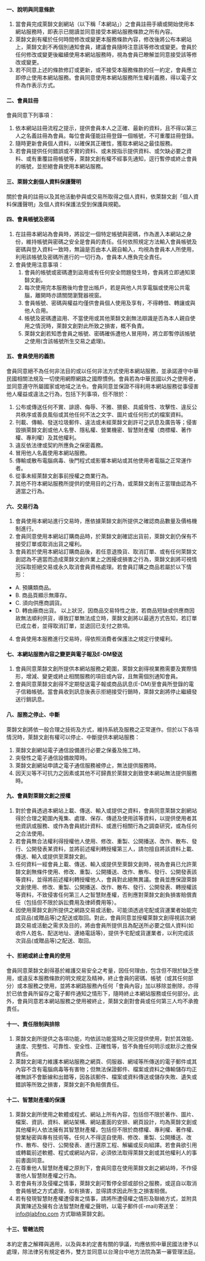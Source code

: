 #### 一、說明與同意條款

1. 當會員完成萊馡文創網站（以下稱「本網站」）之會員註冊手續或開始使用本網站服務時，即表示已閱讀並同意接受本網站服務條款之所有內容。
2. 萊馡文創有權於任何時間修改或變更本服務條款內容，修改後將公布本網站上，萊馡文創不再個別通知會員，建議會員隨時注意該等修改或變更。會員於任何修改或變更後繼續使用本網站服務時，視為會員已瞭解並同意接受該等修改或變更。
3. 若不同意上述的條款修訂或更新，或不接受本服務條款的任一約定，會員應立即停止使用本網站服務。會員同意使用本網站服務所生權利義務，得以電子文件為作表示方式。

#### 二、會員註冊

會員同意下列事項：

1. 依本網站註冊流程之提示，提供會員本人之正確、最新的資料，且不得以第三人之名義註冊為會員。每位會員僅能註冊登錄一個帳號，不可重覆註冊登錄。
2. 隨時更新會員個人資料，以確保其正確性，獲取本網站之最佳服務。
3. 若會員提供任何錯誤或不實的資料、或未按指示提供資料、或欠缺必要之資料、或有重覆註冊帳號等，萊馡文創有權不經事先通知，逕行暫停或終止會員的帳號，並拒絕會員使用本網站服務。

#### 三、萊馡文創個人資料保護聲明

關於會員的註冊以及其他活動參與或交易所取得之個人資料，依萊馡文創「個人資料保護聲明」及個人資料保護法受到保護與規範。

#### 四、會員帳號及密碼

1. 在註冊本網站為會員時，將設定一個特定帳號與密碼，作為進入本網站之身份，維持帳號與密碼之安全是會員的責任。任何依照規定方法輸入會員帳號及密碼與登入資料一致時，無論是否由本人親自輸入，均視為會員本人所使用，利用該帳號及密碼所進行的一切行為，會員本人應負完全責任。
2. 會員使用注意事項：
   1. 會員的帳號或密碼遭到盜用或有任何安全問題發生時，會員將立即通知萊馡文創。
   2. 每次使用完本服務後均會登出帳戶，若是與他人共享電腦或使用公共電腦，離開時亦請關閉瀏覽器視窗。
   3. 會員帳號、密碼與權益均僅供會員個人使用及享有，不得轉借、轉讓或與他人合用。
   4. 帳號及密碼遭盜用、不當使用或其他萊馡文創無法辯識是否為本人親自使用之情況時，萊馡文創對此所致之損害，概不負責。
   5. 萊馡文創若知悉會員之帳號、密碼確係遭他人冒用時，將立即暫停該帳號之使用(含該帳號所生交易之處理)。

#### 五、會員使用的義務

會員同意絕不為任何非法目的或以任何非法方式使用本網站服務，並承諾遵守中華民國相關法規及一切使用網際網路之國際慣例。會員若為中華民國以外之使用者，並同意遵守所屬國家或地域之法令。會員同意並保證不得利用本網站服務從事侵害他人權益或違法之行為，包括下列事項，但不限於：

1. 公布或傳送任何不實、誹謗、侮辱、不雅、猥褻、具威脅性、攻擊性、違反公共秩序或善良風俗或其他任何不法之文字、圖片或任何形式的檔案資料。
2. 刊載、傳輸、發送垃圾郵件、違法或未經萊馡文創許可之訊息及廣告等；侵害毀損萊馡文創或他人名譽、隱私權、營業機密、智慧財產權（商標權、著作權、專利權）及其他權利。
3. 違反依法律或契約所應負之保密義務。
4. 冒用他人名義使用本網站服務。
5. 傳輸或散布電腦病毒、後門程式或影響本網站或其他使用者電腦之正常運作者。
6. 從事未經萊馡文創事前授權之商業行為。
7. 其他不符本網站服務所提供的使用目的之行為，或萊馡文創有正當理由認為不適當之行為。

#### 六、交易行為

1. 會員使用本網站進行交易時，應依據萊馡文創所提供之確認商品數量及價格機制進行。
2. 會員同意使用本網站訂購商品時，於萊馡文創確認出貨前，萊馡文創仍保有不接受訂單或取消出貨之權利。
3. 會員若於使用本網站訂購商品後，若任意退換貨、取消訂單、或有任何萊馡文創認為不適當而造成萊馡文創作業上之困擾或損害之行為，萊馡文創將可視情況採取拒絕交易或永久取消會員資格處理。若會員訂購之商品若屬於以下情形：
  * A. 預購類商品。
  * B. 商品頁顯示無庫存。
  * C. 須向供應商調貨。
  * D. 轉由廠商出貨。
   以上狀況，因商品交易特性之故，若商品短缺或供應商因故無法順利供貨，導致訂單無法成立時，萊馡文創將以最適方式告知，若訂單已成立者，並得取消訂單，並退回已支付之款項。
4. 會員使用本服務進行交易時，得依照消費者保護法之規定行使權利。

#### 七、本網站服務內容之變更與電子報及E-DM發送

1.  會員同意萊馡文創所提供本網站服務之範圍，萊馡文創得視業務需要及實際情形，增減、變更或終止相關服務的項目或內容，且無需個別通知會員。
2. 會員同意萊馡文創得不定期發送電子報或商品訊息(E-DM)至會員所登錄的電子信箱帳號。當會員收到訊息後表示拒絕接受行銷時，萊馡文創將停止繼續發送行銷訊息。

#### 八、服務之停止、中斷

萊馡文創將依一般合理之技術及方式，維持系統及服務之正常運作。但於以下各項情況時，萊馡文創有權可以停止、中斷提供本網站服務：

1.  萊馡文創網站電子通信設備進行必要之保養及施工時。
2. 突發性之電子通信設備故障時。
3. 萊馡文創網站申請之電子通信服務被停止，無法提供服務時。
4. 因天災等不可抗力之因素或其他不可歸責於萊馡文創致使本網站無法提供服務時。

#### 九、會員對萊馡文創之授權

1. 對於會員透過本網站上載、傳送、輸入或提供之資料，會員同意萊馡文創網站得於合理之範圍內蒐集、處理、保存、傳遞及使用該等資料，以提供使用者其他資訊或服務、或作為會員統計資料、或進行相關行為之調查研究，或為任何之合法使用。
2. 若會員無合法權利得授權他人使用、修改、重製、公開播送、改作、散布、發行、公開發表某資料，並將前述權利轉授權第三人，請勿擅自將該資料上載、傳送、輸入或提供至萊馡文創。
3. 任何資料一經會員上載、傳送、輸入或提供至萊馡文創時，視為會員已允許萊馡文創無條件使用、修改、重製、公開播送、改作、散布、發行、公開發表該等資料，並得將前述權利轉授權他人，會員對此絕無異議。會員並應保證萊馡文創使用、修改、重製、公開播送、改作、散布、發行、公開發表、轉授權該等資料，不致侵害任何第三人之智慧財產權，否則應對萊馡文創負損害賠償責任（包括但不限於訴訟費用及律師費用等）。
4. 因使用萊馡文創所提供之網路交易或活動，可能須透過宅配或貨運業者始能完成貨品(或贈品等)之配送或取回。對此，會員同意並授權萊馡文創得視該次網路交易或活動之需求及目的，將由會員所提供且為配送所必要之個人資料(如收件人姓名、配送地址、連絡電話等)，提供予宅配或貨運業者，以利完成該次貨品(或贈品等)之配送、取回。

#### 十、拒絕或終止會員的使用

會員同意萊馡文創得基於維護交易安全之考量，因任何理由，包含但不限於缺乏使用，或違反本服務條款的明文規定及精神，終止會員的密碼、帳號（或其任何部分）或本服務之使用，並將本網路服務內任何「會員內容」加以移除並刪除，亦得於已依會員所留存之電子郵件通知之情形下，隨時終止本網站服務或任何部分。此外，會員同意若本網站服務之使用被終止，萊馡文創對會員或任何第三人均不承擔責任。

#### 十一、責任限制與排除

1. 萊馡文創所提供之各項功能，均依該功能當時之現況提供使用，對於其效能、速度、完整性、可靠性、安全性、正確性等，皆不負擔任何明示或默示之擔保責任。
2. 萊馡文創竭力維護本網站服務之網頁、伺服器、網域等所傳送的電子郵件或其內容不含有電腦病毒等有害物；但無法保證郵件、檔案或資料之傳輸儲存均正確無誤不會斷線和出錯等，因各該郵件、檔案或資料傳送或儲存失敗、遺失或錯誤等所致之損害，萊馡文創不負賠償責任。

#### 十二、智慧財產權的保護

1. 萊馡文創所使用之軟體或程式、網站上所有內容，包括但不限於著作、圖片、檔案、資訊、資料、網站架構、網站畫面的安排、網頁設計，均為萊馡文創或其他權利人依法擁有其智慧財產權，包括但不限於商標權、專利權、著作權、營業秘密與專有技術等。任何人不得逕自使用、修改、重製、公開播送、改作、散布、發行、公開發表、進行還原工程、解編或反向組譯。若會員欲引用或轉載前述軟體、程式或網站內容，必須依法取得萊馡文創或其他權利人的事前書面同意。
2. 在尊重他人智慧財產權之原則下，會員同意在使用萊馡文創之網站時，不作侵害他人智慧財產權之行為。
3. 若會員有涉及侵權之情事，萊馡文創可暫停全部或部份之服務，或逕自以取消會員帳號之方式處理，如有損害，並得請求因此所生之損害賠償。
4. 若有發現智慧財產權遭侵害之情事，請將所遭侵權之情形及聯絡方式，並附具真實陳述及擁有合法智慧財產權之聲明，以電子郵件(E-mail)寄送至：info@labfnp.com 方式聯絡萊馡文創。

#### 十三、管轄法院

本約定書之解釋與適用，以及與本約定書有關的爭議，均應依照中華民國法律予以處理，除法律另有規定者外，雙方並同意以台灣台中地方法院為第一審管理法庭。
